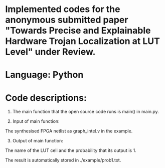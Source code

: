 # Implemented codes for the anonymous submitted paper "Towards Precise and Explainable Hardware Trojan Localization at LUT Level" under Review.

# Language: Python

# Code descriptions:

1) The main function that the open source code runs is main() in main.py.


2) Input of main function:

The synthesised FPGA netlist as graph_intel.v in the example.


3) Output of main function:

The name of the LUT cell and the probability that its output is 1.

The result is automatically stored in ./example/prob1.txt.
